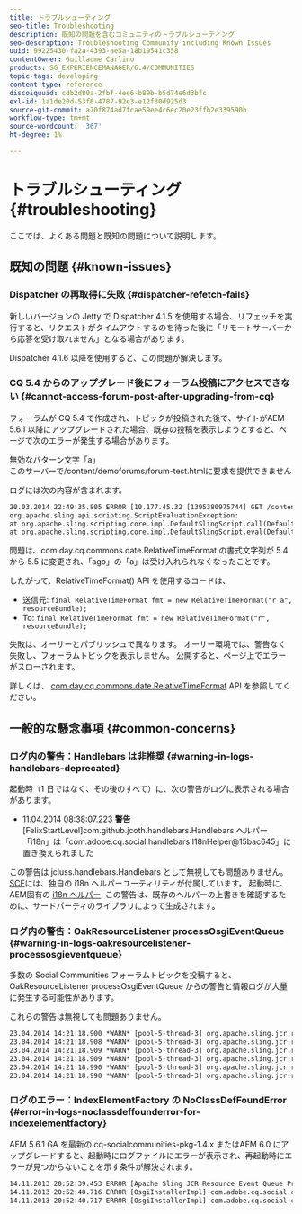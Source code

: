 ```yaml
---
title: トラブルシューティング
seo-title: Troubleshooting
description: 既知の問題を含むコミュニティのトラブルシューティング
seo-description: Troubleshooting Community including Known Issues
uuid: 99225430-fa2a-4393-ae5a-18b19541c358
contentOwner: Guillaume Carlino
products: SG_EXPERIENCEMANAGER/6.4/COMMUNITIES
topic-tags: developing
content-type: reference
discoiquuid: cdb2d80a-2fbf-4ee6-b89b-b5d74e6d3bfc
exl-id: 1a1de20d-53f6-4787-92e3-e12f30d925d3
source-git-commit: a70f874ad7fcae59ee4c6ec20e23ffb2e339590b
workflow-type: tm+mt
source-wordcount: '367'
ht-degree: 1%

---
```


# トラブルシューティング {#troubleshooting}

ここでは、よくある問題と既知の問題について説明します。

## 既知の問題 {#known-issues}

### Dispatcher の再取得に失敗 {#dispatcher-refetch-fails}

新しいバージョンの Jetty で Dispatcher 4.1.5 を使用する場合、リフェッチを実行すると、リクエストがタイムアウトするのを待った後に「リモートサーバーから応答を受け取れません」となる場合があります。

Dispatcher 4.1.6 以降を使用すると、この問題が解決します。

### CQ 5.4 からのアップグレード後にフォーラム投稿にアクセスできない {#cannot-access-forum-post-after-upgrading-from-cq}

フォーラムが CQ 5.4 で作成され、トピックが投稿された後で、サイトがAEM 5.6.1 以降にアップグレードされた場合、既存の投稿を表示しようとすると、ページで次のエラーが発生する場合があります。

無効なパターン文字「a」\
このサーバーで/content/demoforums/forum-test.htmlに要求を提供できません

ログには次の内容が含まれます。

```xml
20.03.2014 22:49:35.805 ERROR [10.177.45.32 [1395380975744] GET /content/demoforums/forum-test.html HTTP/1.1] com.day.cq.wcm.tags.IncludeTag Error while executing script content.jsp
org.apache.sling.api.scripting.ScriptEvaluationException: 
at org.apache.sling.scripting.core.impl.DefaultSlingScript.call(DefaultSlingScript.java:388)
at org.apache.sling.scripting.core.impl.DefaultSlingScript.eval(DefaultSlingScript.java:171)
```

問題は、com.day.cq.commons.date.RelativeTimeFormat の書式文字列が 5.4 から 5.5 に変更され、「ago」の「a」は受け入れられなくなったことです。

したがって、RelativeTimeFormat() API を使用するコードは、

* 送信元: `final RelativeTimeFormat fmt = new RelativeTimeFormat("r a", resourceBundle);`
* To: `final RelativeTimeFormat fmt = new RelativeTimeFormat("r", resourceBundle);`

失敗は、オーサーとパブリッシュで異なります。 オーサー環境では、警告なく失敗し、フォーラムトピックを表示しません。 公開すると、ページ上でエラーがスローされます。

詳しくは、 [com.day.cq.commons.date.RelativeTimeFormat](https://helpx.adobe.com/experience-manager/6-5/sites/developing/using/reference-materials/javadoc/com/day/cq/commons/date/RelativeTimeFormat.html) API を参照してください。

## 一般的な懸念事項 {#common-concerns}

### ログ内の警告：Handlebars は非推奨 {#warning-in-logs-handlebars-deprecated}

起動時（1 日ではなく、その後のすべて）に、次の警告がログに表示される場合があります。

* 11.04.2014 08:38:07.223 **警告** [FelixStartLevel]com.github.jcoth.handlebars.Handlebars ヘルパー「i18n」は「com.adobe.cq.social.handlebars.I18nHelper@15bac645」に置き換えられました

この警告は jcluss.handlebars.Handlebars として無視しても問題ありません。 [SCF](scf.md#handlebarsjavascripttemplatinglanguage)には、独自の i18n ヘルパーユーティリティが付属しています。 起動時に、AEM固有の [i18n ヘルパー](handlebars-helpers.md#i-n). この警告は、既存のヘルパーの上書きを確認するために、サードパーティのライブラリによって生成されます。

### ログ内の警告：OakResourceListener processOsgiEventQueue {#warning-in-logs-oakresourcelistener-processosgieventqueue}

多数の Social Communities フォーラムトピックを投稿すると、OakResourceListener processOsgiEventQueue からの警告と情報ログが大量に発生する可能性があります。

これらの警告は無視しても問題ありません。

```xml
23.04.2014 14:21:18.900 *WARN* [pool-5-thread-3] org.apache.sling.jcr.resource.internal.OakResourceListener processOsgiEventQueue: Resource at /var/search-collections/ugc-sc/_m.frq/jcr:content not found, which is not expected for an added or modified node
23.04.2014 14:21:18.908 *WARN* [pool-5-thread-3] org.apache.sling.jcr.resource.internal.OakResourceListener processOsgiEventQueue: Resource at /var/search-collections/ugc-sc/_m.prx/jcr:content not found, which is not expected for an added or modified node
23.04.2014 14:21:18.909 *WARN* [pool-5-thread-3] org.apache.sling.jcr.resource.internal.OakResourceListener processOsgiEventQueue: Resource at /var/replication/data/1f799fb4-0aeb-4660-aadb-705657f16048/67/67699ab5-9d57-4c79-a755-2727ba9e6452/jcr:content not found, which is not expected for an added or modified node
23.04.2014 14:21:18.909 *WARN* [pool-5-thread-3] org.apache.sling.jcr.resource.internal.OakResourceListener processOsgiEventQueue: Resource at /var/replication/data/1f799fb4-0aeb-4660-aadb-705657f16048/67/67699ab5-9d57-4c79-a755-2727ba9e6452/jcr:content not found, which is not expected for an added or modified node
23.04.2014 14:21:18.990 *WARN* [pool-5-thread-3] org.apache.sling.jcr.resource.internal.OakResourceListener processOsgiEventQueue: Resource at /var/replication/data/1f799fb4-0aeb-4660-aadb-705657f16048/b9/b91f1690-87e8-41d8-a78e-cd2259f837c8/jcr:content not found, which is not expected for an added or modified node
23.04.2014 14:21:18.990 *WARN* [pool-5-thread-3] org.apache.sling.jcr.resource.internal.OakResourceListener processOsgiEventQueue: Resource at /var/replication/data/1f799fb4-0aeb-4660-aadb-705657f16048/b9/b91f1690-87e8-41d8-a78e-cd2259f837c8/jcr:content not found, which is not expected for an added or modified node
```

### ログのエラー：IndexElementFactory の NoClassDefFoundError {#error-in-logs-noclassdeffounderror-for-indexelementfactory}

AEM 5.6.1 GA を最新の cq-socialcommunities-pkg-1.4.x またはAEM 6.0 にアップグレードすると、起動時にログファイルにエラーが表示され、再起動時にエラーが見つからないことを示す条件が解決されます。

```xml
14.11.2013 20:52:39.453 ERROR [Apache Sling JCR Resource Event Queue Processor for path '/'] com.adobe.cq.social.storage.index.impl.IndexService Error occurred while processing event java.util.ConcurrentModificationException
14.11.2013 20:52:40.716 ERROR [OsgiInstallerImpl] com.adobe.cq.social.cq-social-commons [CommentListProvider] Error during instantiation of the implementation object (java.lang.NoClassDefFoundError: com/adobe/cq/social/storage/index/IndexElementFactory) java.lang.NoClassDefFoundError: com/adobe/cq/social/storage/index/IndexElementFactory
14.11.2013 20:52:40.717 ERROR [OsgiInstallerImpl] com.adobe.cq.social.cq-social-commons [CommentListProvider] Failed creating the component instance; see log for reason
```
